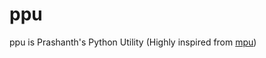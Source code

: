 # ppu
ppu is Prashanth's Python Utility (Highly inspired from [mpu](https://github.com/MartinThoma/mpu/tree/master/mpu))
